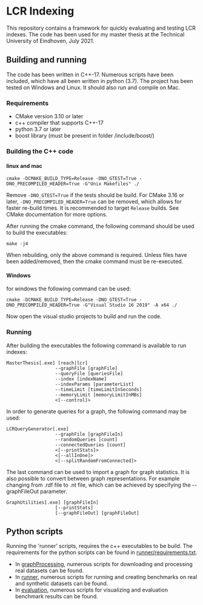 # LCR Indexing

This repository contains a framework for quickly evaluating and testing LCR indexes. The code has been used for my
master thesis at the Technical University of Eindhoven, July 2021.

## Building and running

The code has been written in C++-17. Numerous scripts have been included, which have all been written in python (3.7). The
project has been tested on Windows and Linux. It should also run and compile on Mac.

### Requirements

- CMake version 3.10 or later
- c++ compiler that supports C++-17
- python 3.7 or later
- boost library (must be present in folder /include/boost/)

### Building the C++ code
#### linux and mac
```shell
cmake -DCMAKE_BUILD_TYPE=Release -DNO_GTEST=True -DNO_PRECOMPILED_HEADER=True -G"Unix Makefiles" ./
```

Remove `-DNO_GTEST=True` if the tests should be build. 
For CMake 3.16 or later, `-DNO_PRECOMPILED_HEADER=True` can be removed, which allows for faster re-build times.
It is recommended to target `Release` builds. See CMake documentation for more options.

After running the cmake command, the following command should be used to build the executables:

```shell
make -j4
```

When rebuilding, only the above command is required. Unless files have been added/removed, then the cmake command must be re-executed. 

#### Windows

for windows the following command can be used:
```shell
cmake -DCMAKE_BUILD_TYPE=Release -DNO_GTEST=True -DNO_PRECOMPILED_HEADER=True -G"Visual Studio 16 2019" -A x64 ./
```

Now open the visual studio projects to build and run the code.

### Running
After building the executables the following command is available to run indexes:

```shell
MasterThesis[.exe] [reach|lcr] 
                  --graphFile [graphFile] 
                  --queryFile [queriesFile]                
                  --index [indexName] 
                  --indexParams [parameterList]
                  --timeLimit [timeLimitInSeconds] 
                  --memoryLimit [memoryLimitInMBs]
                  <[--control]> 
```

In order to generate queries for a graph, the following command may be used:

```shell
LCRQueryGenerator[.exe] 
                  --graphFile [graphFileIn]
                  --randomQueries [count]
                  --connectedQueries [count]
                  <[--printStats]>
                  <[--allInOne]>
                  <[--splitRandomFromConnected]>
```

The last command can be used to import a graph for graph statistics. It is also possible to convert between graph representations.
For example changing from .rdf file to .nt file, which can be achieved by specifying the --graphFileOut parameter.

```shell
GraphUtilities[.exe] [graphFileIn] 
                  [--printStats] 
                  [--graphFileOut] [graphFileOut]
```

## Python scripts
Running the 'runner' scripts, requires the c++ executables to be build.
The requirements for the python scripts can be found in [runner/requirements.txt](https://github.com/lucdon/LCRIndexing/runner/requirements.txt).

- In [graphProcessing](https://github.com/lucdon/LCRIndexing/graphProcessing/README.md), numerous scripts for
  downloading and processing real datasets can be found.
- In [runner](https://github.com/lucdon/LCRIndexing/runner/README.md), numerous scripts for running and creating
  benchmarks on real and synthetic datasets can be found.
- In [evaluation](https://github.com/lucdon/LCRIndexing/evaluation/README.md), numerous scripts for visualizing and
  evaluation benchmark results can be found.